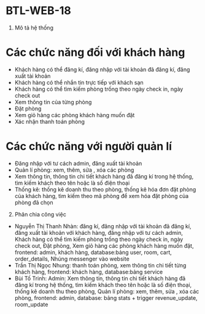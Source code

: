 # BTL-WEB-18
1. Mô tả hệ thống
 # Các chức năng đối với khách hàng
  - Khách hàng có thể đăng kí, đăng nhập với tài khoản đã đăng kí, đăng xuất tài khoản
  - Khách hàng có thể nhắn tin trực tiếp với khách sạn
  - Khách hàng có thể tìm kiếm phòng trống theo ngày check in, ngày check out
  - Xem thông tin của từng phòng
  - Đặt phòng
  - Xem giỏ hàng các phòng khách hàng muốn đặt
  -  Xác nhận thanh toán phòng
# Các chức năng với người quản lí
 - Đăng nhập với tư cách admin, đăng xuất tài khoản
 - Quản lí phòng: xem, thêm, sửa , xóa các phòng
 - Xem thông tin, thông tin chi tiết khách hàng đã đăng kí trong hệ thống, tìm kiếm khách theo tên hoặc là số điện thoại
 - Thống kê: thống kê doanh thu theo phòng, thống kê hóa đơn đặt phòng của khách hàng, tìm kiếm theo mã phòng để xem hóa đặt phòng của phòng đã chọn
 2. Phân chia công việc
  - Nguyễn Thị Thanh Nhàn: đăng kí, đăng nhập với tài khoản đã đăng kí, đăng xuất tài khoản với khách hàng, đăng nhập với tư cách admin, Khách hàng có thể tìm kiếm phòng trống theo ngày check in, ngày check out,  Đặt phòng, Xem giỏ hàng các phòng khách hàng muốn đặt, frontend: admin, khách hàng, database:bảng user, room, cart, order_details, Nhúng messenger vào website 
  - Trần Thị Ngọc Nhung: thanh toán phòng, xem thông tin chi tiết từng khách hàng, frontend: khách hàng, database:bảng service
  - Bùi Tố Trinh: Admin: Xem thông tin, thông tin chi tiết khách hàng đã đăng kí trong hệ thống, tìm kiếm khách theo tên hoặc là số điện thoại, thống kê doanh thu theo phòng, Quản lí phòng: xem, thêm, sửa , xóa các phòng, frontend: admin, database: bảng stats + trigger revenue_update, room_update
    
